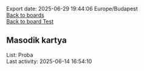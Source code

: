 Export date: 2025-06-29 19:44:06 Europe/Budapest
<br>
[Back to boards](../../Boards.md)
<br>
[Back to board Test](../Board.md)

Masodik kartya
--------------
List: Proba<br>
Last activity: 2025-06-14 16:54:10<br>
